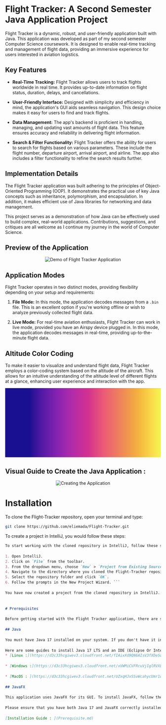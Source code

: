 # Flight Tracker: A Second Semester Java Application Project

Flight Tracker is a dynamic, robust, and user-friendly application built with Java. This application was developed as part of my second semester Computer Science coursework. It is designed to enable real-time tracking and management of flight data, providing an immersive experience for users interested in aviation logistics.

## Key Features

- **Real-Time Tracking:** Flight Tracker allows users to track flights worldwide in real time. It provides up-to-date information on flight status, duration, delays, and cancellations.

- **User-Friendly Interface:** Designed with simplicity and efficiency in mind, the application's GUI aids seamless navigation. This design choice makes it easy for users to find and track flights.

- **Data Management:** The app's backend is proficient in handling, managing, and updating vast amounts of flight data. This feature ensures accuracy and reliability in delivering flight information.

- **Search & Filter Functionality:** Flight Tracker offers the ability for users to search for flights based on various parameters. These include the flight number, departure airport, arrival airport, and airline. The app also includes a filter functionality to refine the search results further.

## Implementation Details

The Flight Tracker application was built adhering to the principles of Object-Oriented Programming (OOP). It demonstrates the practical use of key Java concepts such as inheritance, polymorphism, and encapsulation. In addition, it makes efficient use of Java libraries for networking and data management.

This project serves as a demonstration of how Java can be effectively used to build complex, real-world applications. Contributions, suggestions, and critiques are all welcome as I continue my journey in the world of Computer Science.

## Preview of the Application
<p align="center">
  <img src="src/playing.gif" alt="Demo of Flight Tracker Application">
</p>


## Application Modes

Flight Tracker operates in two distinct modes, providing flexibility depending on your setup and requirements:

1. **File Mode:** In this mode, the application decodes messages from a `.bin` file. This is an excellent option if you're working offline or wish to analyze previously collected flight data.

2. **Live Mode:** For real-time aviation enthusiasts, Flight Tracker can work in live mode, provided you have an Airspy device plugged in. In this mode, the application decodes messages in real-time, providing up-to-the-minute flight data.

## Altitude Color Coding

To make it easier to visualize and understand flight data, Flight Tracker employs a color-coding system based on the altitude of the aircraft. This allows for an intuitive understanding of the altitude level of different flights at a glance, enhancing user experience and interaction with the app.
<p align="center">
  <img src="src/ColorCodes.png" alt="Color Gradient in Function of the altitude">
</p>

## Visual Guide to Create the Java Application : 

<p align="center">
  <img src="src/set-up.gif" alt="Creating the Application">
</p>

# Installation 

To clone the Flight-Tracker repository, open your terminal and type:

```bash
git clone https://github.com/eliemada/Flight-Tracker.git
```
To create a project in IntelliJ, you would follow these steps:

```markdown
To start working with the cloned repository in IntelliJ, follow these steps:

1. Open IntelliJ.
2. Click on `File` from the toolbar.
3. From the dropdown menu, choose `New` > `Project from Existing Sources`.
4. Navigate to the directory where you cloned the Flight-Tracker repository.
5. Select the repository folder and click `OK`.
6. Follow the prompts in the New Project Wizard. ```

You have now created a project from the cloned repository in IntelliJ.


# Prerequisites

Before getting started with the Flight Tracker application, there are some prerequisites that need to be met to ensure smooth execution and use of the program.

## Java

You must have Java 17 installed on your system. If you don't have it installed already, you can download and install it from Oracle's official website. After installation, verify your java version by opening your terminal and typing java -version. You should see Java 17 in your terminal if it is installed correctly.

Here are some guides to install Java 17 LTS and an IDE (Eclipse Or IntelliJ) : 
* [Linux :](https://d3c33hcgiwev3.cloudfront.net/fIAixXd9QN6AIsV3fXDeSw_5b727f0806b04c128160795cacf1cce1_install-java-linux.pdf?Expires=1685577600&Signature=aDlhEu~9RUfqmrbBdgTZmspKLYM602iVSAOHx6g0DbmWfeoBloBTy6rBK9LW0ajQ6unuB1mVLyAF1MI2zdrLrUNrggYC-7atXv6D2Th2N8-2GJ5Q27ZgqdU-DPeNvdGnRncMq-DOI9RMsdeXM8f7Mdy58vrnHi1TCeseXiUmC6U_&Key-Pair-Id=APKAJLTNE6QMUY6HBC5A) 

* [Windows :](https://d3c33hcgiwev3.cloudfront.net/xVWMiCVFRcuVjIglRVXL-A_88039540b1294592bb2f60abbe5665e1_install-java-windows.pdf?Expires=1685577600&Signature=ftfFuJ0RCK92nSs3eMbMYfRiHUrvSwlBCrJT9-HN5Bz6Lw~Cc0QCeDtM~evGzDv2N1sBur~AQkQur42ud1Kd9PyqrDQfyIsDhBxA~2abaX7NVX6JrnJZhcnm2GtCvyAmcK068KCqm-xWo9pQm-AuFeZs4qU1kBTydTXVIVmZknc_&Key-Pair-Id=APKAJLTNE6QMUY6HBC5A)

* [MacOS : ](https://d3c33hcgiwev3.cloudfront.net/UZxqHJxSSvWcahycUmr1wA_0c7d8b36406441f196671690e65ce5e1_install-java-macos.pdf?Expires=1685577600&Signature=IUzn0qI42eXAfOJvAK8uDtUGfrJehaBpK5sehyfI3tHx2cZJZPhFsk1Jx9A3hZJp0wfTneYWXVWl-o9rVEIUXmuOCsa3v2EWfIZBp-TZ5LiR2ow5CI2sNjb8VY1Y9diAsRDsL6FldZxA2TJUxeapXu6FgxbN4ziwEC6w4wPTXLg_&Key-Pair-Id=APKAJLTNE6QMUY6HBC5A)

## JavaFX

This application uses JavaFX for its GUI. To install JavaFX, follow the instructions on OpenJFX's official site. Please note that JavaFX needs to be correctly linked to your IDE to run the application.

Please ensure that you have both Java 17 and JavaFX correctly installed and configured before trying to run the Flight Tracker application. In case of any difficulties or issues, refer to the installation guides provided on the official websites linked above.

[Installation Guide : ](Prerequisite.md)

